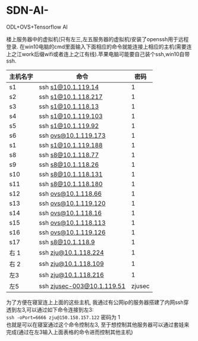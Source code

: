 # SDN-AI-
ODL+OVS+Tensorflow AI



楼上服务器中的虚拟机(只有左三,左五服务器的虚拟机)安装了openssh用于远程登录.
在win10电脑的cmd里面输入下面相应的命令就能连接上相应的主机(需要连上之江work后缀wifi或者连上之江有线).苹果电脑可能要自己装个ssh,win10自带ssh.

|主机名字   |    命令| 密码|
|  ----  | ----  | ----  |
|s1     | ssh s1@10.1.119.14  | 1|
|s2   |  ssh s1@10.1.118.217  | 1|
|s3   |  ssh s1@10.1.118.13  | 1|
|s4   | ssh s1@10.1.119.103  | 1|
|s5    |  ssh s1@10.1.119.92  | 1|
|s6                |ssh ovs@10.1.119.173|  1|
|s1    | ssh s1@10.1.119.188  | 1|
|s8                |ssh s8@10.1.118.77| 1|
|s9                |ssh s8@10.1.118.26|  1|
|s10               |ssh s8@10.1.118.131|  1|
|s11               |ssh s8@10.1.118.180| 1|
|s12               |ssh ovs@10.1.118.66|  1|
|s13               |ssh ovs@10.1.119.120|  1|
|s14               |ssh ovs@10.1.118.16|  1|
|s15               |ssh ovs@10.1.118.113|  1|
|s16               |ssh ovs@10.1.119.126|  1|
|s17               |ssh s8@10.1.118.9|  1|
|右 1    | ssh zju@10.1.118.224  | 1|
|右 2   | ssh zju@10.1.118.109  | 1 |
| 左3   | ssh zju@10.1.118.216 |  1|
|左5    | ssh zjusec-003@10.1.119.51  | zjusec|
   
   
    
   
为了方便在寝室连上上面的这些主机, 我通过有公网ip的服务器搭建了内网ssh穿透到左3,可以通过如下命令连接到左3:   
`ssh -oPort=6666 zju@150.158.157.122` 密码为  1   
也就是可以在寝室通过这个命令控制左3, 至于想控制其他服务器可以通过套娃来完成(通过在左3输入上面表格的命令进而控制其他主机)
